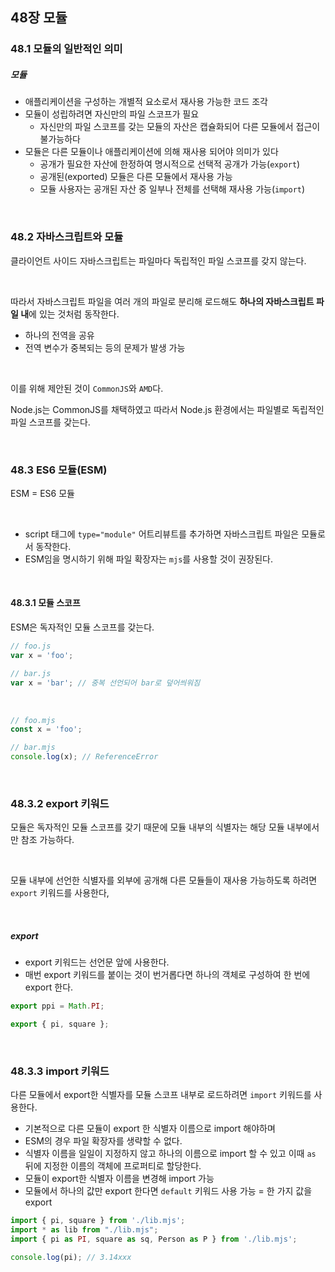 ## 48장 모듈

### 48.1 모듈의 일반적인 의미

##### 모듈
- 애플리케이션을 구성하는 개별적 요소로서 재사용 가능한 코드 조각
- 모듈이 성립하려면 자신만의 파일 스코프가 필요
	- 자신만의 파일 스코프를 갖는 모듈의 자산은 캡슐화되어 다른 모듈에서 접근이 불가능하다
- 모듈은 다른 모듈이나 애플리케이션에 의해 재사용 되어야 의미가 있다
	- 공개가 필요한 자산에 한정하여 명시적으로 선택적 공개가 가능(`export`)
	- 공개된(exported) 모듈은 다른 모듈에서 재사용 가능
	- 모듈 사용자는 공개된 자산 중 일부나 전체를 선택해 재사용 가능(`import`)

<br>

### 48.2 자바스크립트와 모듈

클라이언트 사이드 자바스크립트는 파일마다 독립적인 파일 스코프를 갖지 않는다.

<br>

따라서 자바스크립트 파일을 여러 개의 파일로 분리해 로드해도 **하나의 자바스크립트 파일 내**에 있는 것처럼 동작한다.

- 하나의 전역을 공유
- 전역 변수가 중복되는 등의 문제가 발생 가능

<br>

이를 위해 제안된 것이 `CommonJS`와 `AMD`다.<br>

Node.js는 CommonJS를 채택하였고 따라서 Node.js 환경에서는 파일별로 독립적인 파일 스코프를 갖는다.

<br>

### 48.3 ES6 모듈(ESM)

ESM = ES6 모듈

<br>

- script 태그에 `type="module"` 어트리뷰트를 추가하면 자바스크립트 파일은 모듈로서 동작한다.
- ESM임을 명시하기 위해 파일 확장자는 `mjs`를 사용할 것이 권장된다.

<br>

#### 48.3.1 모듈 스코프

ESM은 독자적인 모듈 스코프를 갖는다.

```javascript
// foo.js
var x = 'foo';
```

```javascript
// bar.js
var x = 'bar'; // 중복 선언되어 bar로 덮어씌워짐
```

<br>

```javascript
// foo.mjs
const x = 'foo';
```

```javascript
// bar.mjs
console.log(x); // ReferenceError
```

<br>

### 48.3.2 export 키워드

모듈은 독자적인 모듈 스코프를 갖기 때문에 모듈 내부의 식별자는 해당 모듈 내부에서만 참조 가능하다.

<br>

모듈 내부에 선언한 식별자를 외부에 공개해 다른 모듈들이 재사용 가능하도록 하려면 `export` 키워드를 사용한다,

<br>

##### export

- export 키워드는 선언문 앞에 사용한다.
- 매번 export 키워드를 붙이는 것이 번거롭다면 하나의 객체로 구성하여 한 번에 export 한다.

```javascript
export ppi = Math.PI;

export { pi, square };
```

<br>

### 48.3.3 import 키워드

다른 모듈에서 export한 식별자를 모듈 스코프 내부로 로드하려면 `import` 키워드를 사용한다.

- 기본적으로 다른 모듈이 export 한 식별자 이름으로 import 해야하며
- ESM의 경우 파일 확장자를 생략할 수 없다.
- 식별자 이름을 일일이 지정하지 않고 하나의 이름으로 import 할 수 있고 이때 `as` 뒤에 지정한 이름의 객체에 프로퍼티로 할당한다.
- 모듈이 export한 식별자 이름을 변경해 import 가능
- 모듈에서 하나의 값만 export 한다면 `default` 키워드 사용 가능 = 한 가지 값을 export

```javascript
import { pi, square } from './lib.mjs';
import * as lib from "./lib.mjs";
import { pi as PI, square as sq, Person as P } from './lib.mjs';

console.log(pi); // 3.14xxx
```

